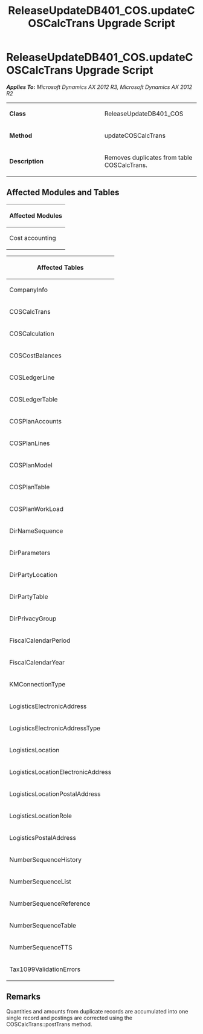 ﻿---
title: ReleaseUpdateDB401_COS.updateCOSCalcTrans Upgrade Script
TOCTitle: ReleaseUpdateDB401_COS.updateCOSCalcTrans Upgrade Script
ms:assetid: 01066a64-fc77-0f0e-b042-c167b6847341
ms:mtpsurl: https://msdn.microsoft.com/en-us/library/JJ684615(v=AX.60)
ms:contentKeyID: 49706313
ms.date: 05/18/2015
mtps_version: v=AX.60
---

# ReleaseUpdateDB401\_COS.updateCOSCalcTrans Upgrade Script 


_**Applies To:** Microsoft Dynamics AX 2012 R3, Microsoft Dynamics AX 2012 R2_

<table>
<colgroup>
<col style="width: 50%" />
<col style="width: 50%" />
</colgroup>
<tbody>
<tr class="odd">
<td><p><strong>Class</strong></p></td>
<td><p>ReleaseUpdateDB401_COS</p></td>
</tr>
<tr class="even">
<td><p><strong>Method</strong></p></td>
<td><p>updateCOSCalcTrans</p></td>
</tr>
<tr class="odd">
<td><p><strong>Description</strong></p></td>
<td><p>Removes duplicates from table COSCalcTrans.</p></td>
</tr>
</tbody>
</table>


## Affected Modules and Tables

<table>
<colgroup>
<col style="width: 100%" />
</colgroup>
<thead>
<tr class="header">
<th><p>Affected Modules</p></th>
</tr>
</thead>
<tbody>
<tr class="odd">
<td><p>Cost accounting</p></td>
</tr>
</tbody>
</table>


<table>
<colgroup>
<col style="width: 100%" />
</colgroup>
<thead>
<tr class="header">
<th><p>Affected Tables</p></th>
</tr>
</thead>
<tbody>
<tr class="odd">
<td><p>CompanyInfo</p></td>
</tr>
<tr class="even">
<td><p>COSCalcTrans</p></td>
</tr>
<tr class="odd">
<td><p>COSCalculation</p></td>
</tr>
<tr class="even">
<td><p>COSCostBalances</p></td>
</tr>
<tr class="odd">
<td><p>COSLedgerLine</p></td>
</tr>
<tr class="even">
<td><p>COSLedgerTable</p></td>
</tr>
<tr class="odd">
<td><p>COSPlanAccounts</p></td>
</tr>
<tr class="even">
<td><p>COSPlanLines</p></td>
</tr>
<tr class="odd">
<td><p>COSPlanModel</p></td>
</tr>
<tr class="even">
<td><p>COSPlanTable</p></td>
</tr>
<tr class="odd">
<td><p>COSPlanWorkLoad</p></td>
</tr>
<tr class="even">
<td><p>DirNameSequence</p></td>
</tr>
<tr class="odd">
<td><p>DirParameters</p></td>
</tr>
<tr class="even">
<td><p>DirPartyLocation</p></td>
</tr>
<tr class="odd">
<td><p>DirPartyTable</p></td>
</tr>
<tr class="even">
<td><p>DirPrivacyGroup</p></td>
</tr>
<tr class="odd">
<td><p>FiscalCalendarPeriod</p></td>
</tr>
<tr class="even">
<td><p>FiscalCalendarYear</p></td>
</tr>
<tr class="odd">
<td><p>KMConnectionType</p></td>
</tr>
<tr class="even">
<td><p>LogisticsElectronicAddress</p></td>
</tr>
<tr class="odd">
<td><p>LogisticsElectronicAddressType</p></td>
</tr>
<tr class="even">
<td><p>LogisticsLocation</p></td>
</tr>
<tr class="odd">
<td><p>LogisticsLocationElectronicAddress</p></td>
</tr>
<tr class="even">
<td><p>LogisticsLocationPostalAddress</p></td>
</tr>
<tr class="odd">
<td><p>LogisticsLocationRole</p></td>
</tr>
<tr class="even">
<td><p>LogisticsPostalAddress</p></td>
</tr>
<tr class="odd">
<td><p>NumberSequenceHistory</p></td>
</tr>
<tr class="even">
<td><p>NumberSequenceList</p></td>
</tr>
<tr class="odd">
<td><p>NumberSequenceReference</p></td>
</tr>
<tr class="even">
<td><p>NumberSequenceTable</p></td>
</tr>
<tr class="odd">
<td><p>NumberSequenceTTS</p></td>
</tr>
<tr class="even">
<td><p>Tax1099ValidationErrors</p></td>
</tr>
</tbody>
</table>


## Remarks

Quantities and amounts from duplicate records are accumulated into one single record and postings are corrected using the COSCalcTrans::postTrans method.

  


